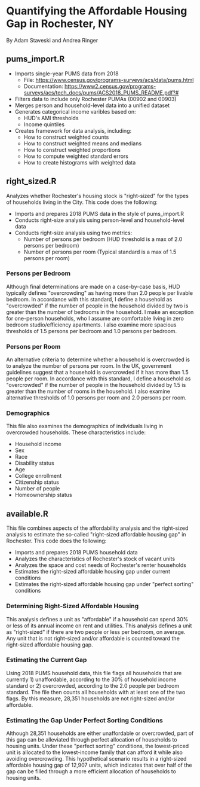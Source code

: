 # Quantifying the Affordable Housing Gap in Rochester, NY
By Adam Staveski and Andrea Ringer

## pums_import.R
* Imports single-year PUMS data from 2018
   * File: https://www.census.gov/programs-surveys/acs/data/pums.html
   * Documentation: https://www2.census.gov/programs-surveys/acs/tech_docs/pums/ACS2018_PUMS_README.pdf?#
* Filters data to include only Rochester PUMAs (00902 and 00903)
* Merges person and household-level data into a unified dataset
* Generates categorical income varibles based on:
   * HUD's AMI thresholds
   * Income quintiles
* Creates framework for data analysis, including:
   * How to construct weighted counts
   * How to construct weighted means and medians
   * How to construct weighted proportions
   * How to compute weighted standard errors
   * How to create histograms with weighted data


## right_sized.R
Analyzes whether Rochester's housing stock is "right-sized" for the types of households living in the City. This code does the following:
* Imports and prepares 2018 PUMS data in the style of pums_import.R
* Conducts right-size analysis using person-level and household-level data
* Conducts right-size analysis using two metrics:
   * Number of persons per bedroom (HUD threshold is a max of 2.0 persons per bedroom)
   * Number of persons per room (Typical standard is a max of 1.5 persons per room)

### Persons per Bedroom
Although final determinations are made on a case-by-case basis, HUD typically defines "overcrowding" as having more than 2.0 people per livable bedroom. In accordance with this standard, I define a household as "overcrowded" if the number of people in the household divided by two is greater than the number of bedrooms in the household. I make an exception for one-person households, who I assume are comfortable living in zero bedroom studio/efficiency apartments. I also examine more spacious thresholds of 1.5 persons per bedroom and 1.0 persons per bedroom. 

### Persons per Room
An alternative criteria to determine whether a household is overcrowded is to analyze the number of persons per room. In the UK, government guidelines suggest that a household is overcrowded if it has more than 1.5 people per room. In accordance with this standard, I define a household as "overcrowded" if the number of people in the household divided by 1.5 is greater than the number of rooms in the household. I also examine alternative thresholds of 1.0 persons per room and 2.0 persons per room.

### Demographics
This file also examines the demographics of individuals living in overcrowded households. These characteristics include:
* Household income
* Sex
* Race
* Disability status
* Age
* College enrollment
* Citizenship status
* Number of people
* Homeownership status


## available.R
This file combines aspects of the affordability analysis and the right-sized analysis to estimate the so-called "right-sized affordable housing gap" in Rochester. This code does the following:
* Imports and prepares 2018 PUMS household data
* Analyzes the characteristics of Rochester's stock of vacant units
* Analyzes the space and cost needs of Rochester's renter households
* Estimates the right-sized affordable housing gap under current conditions
* Estimates the right-sized affordable housing gap under "perfect sorting" conditions

### Determining Right-Sized Affordable Housing
This analysis defines a unit as "affordable" if a household can spend 30% or less of its annual income on rent and utilities. This analysis defines a unit as "right-sized" if there are two people or less per bedroom, on average. Any unit that is not right-sized and/or affordable is counted toward the right-sized affordable housing gap.

### Estimating the Current Gap
Using 2018 PUMS household data, this file flags all households that are currently 1) unaffordable, according to the 30% of household income standard or 2) overcrowded, according to the 2.0 people per bedroom standard. The file then counts all households with at least one of the two flags. By this measure, 28,351 households are not right-sized and/or affordable.

### Estimating the Gap Under Perfect Sorting Conditions
Although 28,351 households are either unaffordable or overcrowded, part of this gap can be alleviated through perfect allocation of households to housing units. Under these "perfect sorting" conditions, the lowest-priced unit is allocated to the lowest-income family that can afford it while also avoiding overcrowding. This hypothetical scenario results in a right-sized affordable housing gap of 12,907 units, which indicates that over half of the gap can be filled through a more efficient allocation of households to housing units.
